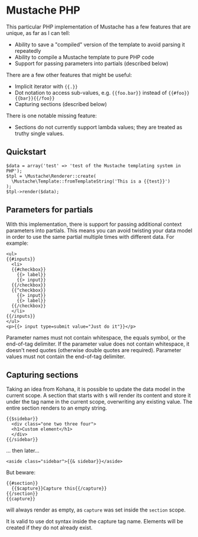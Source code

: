 # Mustache PHP

This particular PHP implementation of Mustache has a few features that are
unique, as far as I can tell:

 - Ability to save a "compiled" version of the template to avoid parsing it
   repeatedly
 - Ability to compile a Mustache template to pure PHP code
 - Support for passing parameters into partials (described below)

There are a few other features that might be useful:

 - Implicit iterator with `{{.}}`
 - Dot notation to access sub-values, e.g. `{{foo.bar}}` instead of `{{#foo}}{{bar}}{{/foo}}`
 - Capturing sections (described below)

There is one notable missing feature:

 - Sections do not currently support lambda values; they are treated as truthy single values.

## Quickstart

    $data = array('test' => 'test of the Mustache templating system in PHP');
    $tpl = \Mustache\Renderer::create(
      \Mustache\Template::fromTemplateString('This is a {{test}}')
    );
    $tpl->render($data);

## Parameters for partials

With this implementation, there is support for passing additional context
parameters into partials. This means you can avoid twisting your data model in
order to use the same partial multiple times with different data. For example:

    <ul>
    {{#inputs}}
      <li>
      {{#checkbox}}
        {{> label}}
        {{> input}}
      {{/checkbox}}
      {{^checkbox}}
        {{> input}}
        {{> label}}
      {{/checkbox}}
      </li>
    {{/inputs}}
    </ul>
    <p>{{> input type=submit value="Just do it"}}</p>

Parameter names must not contain whitespace, the equals symbol, or the
end-of-tag delimiter. If the parameter value does not contain whitespace, it
doesn't need quotes (otherwise double quotes are required). Parameter values
must not contain the end-of-tag delimiter.

## Capturing sections

Taking an idea from Kohana, it is possible to update the data model in the
current scope. A section that starts with `$` will render its content and
store it under the tag name in the current scope, overwriting any existing
value. The entire section renders to an empty string.

    {{$sidebar}}
      <div class="one two three four">
      <h1>Custom element</h1>
      </div>
    {{/sidebar}}

... then later...

    <aside class="sidebar">{{& sidebar}}</aside>

But beware:

    {{#section}}
      {{$capture}}Capture this{{/capture}}
    {{/section}}
    {{capture}}

will always render as empty, as `capture` was set inside the `section` scope.

It is valid to use dot syntax inside the capture tag name. Elements will be
created if they do not already exist.
